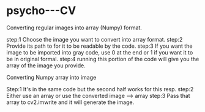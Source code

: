 # psycho---CV

Converting regular images into array (Numpy) format. 

step:1  Choose the image you want to convert into array format.
step:2  Provide its path to for it to be readable by the code. 
step:3  If you want the image to be imported into gray code, use 0 at the end or 1 if you want it to be in original formal.
step:4  running this portion of the code will give you the array of the image you provide. 


Converting Numpy array into image

Step:1  It's in the same code but the second half works for this resp. 
step:2  Either use an array or use the converted image --> array 
step:3  Pass that array to cv2.imwrite and it will generate the image.
